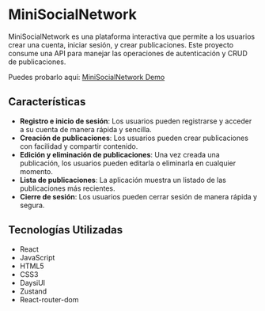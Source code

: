 # MiniSocialNetwork

MiniSocialNetwork es una plataforma interactiva que permite a los usuarios crear una cuenta, iniciar sesión, y crear publicaciones. Este proyecto consume una API para manejar las operaciones de autenticación y CRUD de publicaciones.

Puedes probarlo aquí: [MiniSocialNetwork Demo](https://)

## Características
- **Registro e inicio de sesión**: Los usuarios pueden registrarse y acceder a su cuenta de manera rápida y sencilla.
- **Creación de publicaciones**: Los usuarios pueden crear publicaciones con facilidad y compartir contenido.
- **Edición y eliminación de publicaciones**: Una vez creada una publicación, los usuarios pueden editarla o eliminarla en cualquier momento.
- **Lista de publicaciones**: La aplicación muestra un listado de las publicaciones más recientes.
- **Cierre de sesión**: Los usuarios pueden cerrar sesión de manera rápida y segura.

## Tecnologías Utilizadas
- React
- JavaScript
- HTML5
- CSS3
- DaysiUI
- Zustand
- React-router-dom
